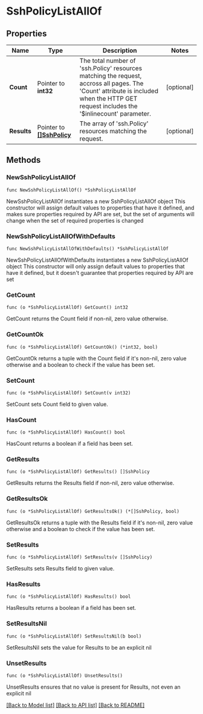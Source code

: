 # SshPolicyListAllOf

## Properties

Name | Type | Description | Notes
------------ | ------------- | ------------- | -------------
**Count** | Pointer to **int32** | The total number of &#39;ssh.Policy&#39; resources matching the request, accross all pages. The &#39;Count&#39; attribute is included when the HTTP GET request includes the &#39;$inlinecount&#39; parameter. | [optional] 
**Results** | Pointer to [**[]SshPolicy**](ssh.Policy.md) | The array of &#39;ssh.Policy&#39; resources matching the request. | [optional] 

## Methods

### NewSshPolicyListAllOf

`func NewSshPolicyListAllOf() *SshPolicyListAllOf`

NewSshPolicyListAllOf instantiates a new SshPolicyListAllOf object
This constructor will assign default values to properties that have it defined,
and makes sure properties required by API are set, but the set of arguments
will change when the set of required properties is changed

### NewSshPolicyListAllOfWithDefaults

`func NewSshPolicyListAllOfWithDefaults() *SshPolicyListAllOf`

NewSshPolicyListAllOfWithDefaults instantiates a new SshPolicyListAllOf object
This constructor will only assign default values to properties that have it defined,
but it doesn't guarantee that properties required by API are set

### GetCount

`func (o *SshPolicyListAllOf) GetCount() int32`

GetCount returns the Count field if non-nil, zero value otherwise.

### GetCountOk

`func (o *SshPolicyListAllOf) GetCountOk() (*int32, bool)`

GetCountOk returns a tuple with the Count field if it's non-nil, zero value otherwise
and a boolean to check if the value has been set.

### SetCount

`func (o *SshPolicyListAllOf) SetCount(v int32)`

SetCount sets Count field to given value.

### HasCount

`func (o *SshPolicyListAllOf) HasCount() bool`

HasCount returns a boolean if a field has been set.

### GetResults

`func (o *SshPolicyListAllOf) GetResults() []SshPolicy`

GetResults returns the Results field if non-nil, zero value otherwise.

### GetResultsOk

`func (o *SshPolicyListAllOf) GetResultsOk() (*[]SshPolicy, bool)`

GetResultsOk returns a tuple with the Results field if it's non-nil, zero value otherwise
and a boolean to check if the value has been set.

### SetResults

`func (o *SshPolicyListAllOf) SetResults(v []SshPolicy)`

SetResults sets Results field to given value.

### HasResults

`func (o *SshPolicyListAllOf) HasResults() bool`

HasResults returns a boolean if a field has been set.

### SetResultsNil

`func (o *SshPolicyListAllOf) SetResultsNil(b bool)`

 SetResultsNil sets the value for Results to be an explicit nil

### UnsetResults
`func (o *SshPolicyListAllOf) UnsetResults()`

UnsetResults ensures that no value is present for Results, not even an explicit nil

[[Back to Model list]](../README.md#documentation-for-models) [[Back to API list]](../README.md#documentation-for-api-endpoints) [[Back to README]](../README.md)


